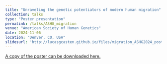 ```yaml
---
title: "Unraveling the genetic potentiators of modern human migration"
collection: talks
type: "Poster presentation"
permalink: /talks/ASHG_migration
venue: "American Society of Human Genetics"
date: 2024-11-06
location: "Denver, CO, USA"
slidesurl: 'http://lucasgcasten.github.io/files/migration_ASHG2024_poster.pdf'
---
```


[A copy of the poster can be downloaded here.](https://drive.google.com/file/d/1hq4faqvb2_WuUBBdVFAylNu0Si7Qujpp/view?usp=sharing)
